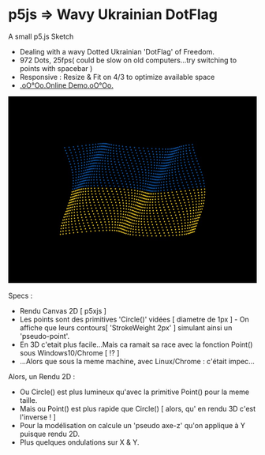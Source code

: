 # p5js => Wavy Ukrainian DotFlag

A small p5.js Sketch
+ Dealing with a wavy Dotted Ukrainian 'DotFlag' of Freedom.
+ 972 Dots, 25fps( could be slow on old computers...try switching to points with spacebar )
+ Responsive : Resize & Fit on 4/3 to optimize available space
+ [.oO°Oo.Online Demo.oO°Oo.](https://captainfurax.github.io/p5js-Wavy-DotFlag/)

![DotFlag](https://github.com/CaptainFurax/p5js-Wavy-DotFlag/blob/main/WavyFlag.jpg)

Specs : 
+ Rendu Canvas 2D [ p5xjs ]
+ Les points sont des primitives 'Circle()' vidées [ diametre de 1px ] - On affiche que leurs contours[ 'StrokeWeight 2px' ] simulant ainsi un 'pseudo-point'.
+ En 3D c'etait plus facile...Mais ca ramait sa race avec la fonction Point() sous Windows10/Chrome [ !? ]
+ ...Alors que sous la meme machine, avec Linux/Chrome : c'était impec...

Alors, un Rendu 2D :
+ Ou Circle() est plus lumineux qu'avec la primitive Point() pour la meme taille.
+ Mais ou Point() est plus rapide que Circle() [ alors, qu'  en rendu 3D c'est l'inverse ! ]
+ Pour la modélisation on calcule un 'pseudo axe-z' qu'on applique à Y puisque rendu 2D.
+ Plus quelques ondulations sur X & Y.






